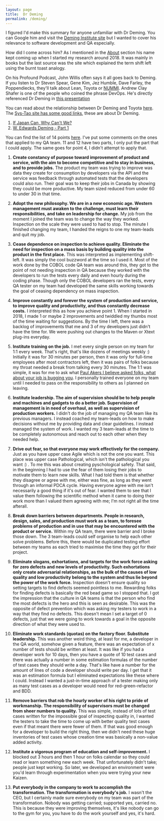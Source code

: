 ```yaml
---
layout: page
title:  Dr Deming
permalink: /deming/
---
```


I figured I'd make this summary for anyone unfamiliar with Dr Deming.
You can Google him and visit the [Deming Institute site](https://deming.org/) but I wanted to cover his relevance to software development and QA especially.

How did I come across him? As I mentioned in the [About](/about) section his name kept coming up when I started my research around 2018.
It was mainly in books but the last source was the site which explained the term shift left using the burnt toast analogy.

On his Profound Podcast, John Willis often says it all goes back to Deming. 
If you listen to Dr Steven Spear, Gene Kim, Jez Humble, Dave Farley, the Poppendiecks, they'll talk about Lean, Toyota or [NUMMI](https://www.thisamericanlife.org/561/nummi-2015). Andrew Clay Shafer is one of the people who coined the phrase DevOps. 
He's directly referenced Dr Deming in [this presentation](https://www.youtube.com/watch?v=C8hma_YSBX0&t=3s)

You can read about the relationship between Dr Deming and Toyota [here](https://deming.org/toyotas-management-history/).
The [Sys-Tao site has some good links](https://sys-tao.org/links/), these are about Dr Deming.
1. [If Japan Can, Why Can't We?](https://www.youtube.com/watch?v=vcG_Pmt_Ny4)
2. [W. Edwards Deming - Part 1](https://www.youtube.com/watch?v=GHvnIm9UEoQ)

You can find the list of 14 points [here](https://deming.org/explore/fourteen-points/). 
I've put some comments on the ones that applied to my QA team.
11 and 12 have two parts, I only put the part that I could apply.
The same goes for point 4, I didn't attempt to apply that.

1. **Create constancy of purpose toward improvement of product and service, with the aim to become competitive and to stay in business, and to provide jobs.** The product my team was trying to improve was data they create for consumption by developers via the API and the service was feedback through automated tests that the developers could also run. Their goal was to keep their jobs in Canada by showing they could be more productive. My team sized reduced from under 60 to under 30 in that time.

2. **Adopt the new philosophy. We are in a new economic age. Western management must awaken to the challenge, must learn their responsibilities, and take on leadership for change.** My job from the moment I joined the team was to change the way they worked. Inspection on the scale they were used to had to stop. The minute I finished changing my team, I handed the reigns to one my team-leads and quit my job.

3. **Cease dependence on inspection to achieve quality. Eliminate the need for inspection on a mass basis by building quality into the product in the first place.** This was interpreted as implementing shift-left. It was simply the cool buzzword at the time so I used it. Most of the work done by the COBOL code QA team was around this, they got to the point of not needing inspection in QA because they worked with the developers to run the tests every daily and even hourly during the coding phase. Though only the COBOL developers ran the tests, every QA tester on my team had developed the same skills working towards the goal of ceasing dependency on mass inspection.

5. **Improve constantly and forever the system of production and service, to improve quality and productivity, and thus constantly decrease costs.** I interpreted this as how you achieve point 1. When I started in 2018, I made 1 or maybe 2 improvements and twiddled my thumbs most of the time waiting for suggestions. By the time I left, there was a backlog of improvements that me and 3 of my developers just didn't have the time for. We were pushing out changes to the Maven or Xtext plug-ins everyday.

6. **Institute training on the job.** I met every single person on my team for 1:1 every week. That's right, that's like dozens of meetings weekly :) Initially it was for 30 minutes per person, then it was only for full-time employees after most contractors left, then it was pairs of folks because my throat needed a break from talking every 30 minutes. The 1:1 was simple, it was for me to ask what [Paul Akers I believe asked folks, what about your job is bugging you](https://paulakers.net/2011/general/fix-what-bugs-you). I personally trained everyone on my team until I needed to pass on the responsibility to others as I planned on leaving.

7. **Institute leadership. The aim of supervision should be to help people and machines and gadgets to do a better job. Supervision of management is in need of overhaul, as well as supervision of production workers.** I didn't do the job of managing my QA team like its previous managers. I instead coached my team-leads on how to make decisions without me by providing data and clear guidelines. I instead managed the system of work. I wanted my 3 team-leads at the time to be completely autonomous and reach out to each other when they needed help.

8. **Drive out fear, so that everyone may work effectively for the company.** Just as you have upper case Agile which is not the one you want. This place was upper case Pathological, which isn't the pathological you want :) . To me this was about creating pyschological safety. That said, in the beginning I had to use the fear of them losing their jobs to motivate them to learn new skills. What I had told them is that whether they disagree or agree with me, either was fine, as long as they went through an informal PDCA cycle. Having everyone agree with me isn't necessarily a good thing if it's out of fear. I wanted them to see that I value them following the scientific method when it came to doing their work more than I valued them agreeing with me; I'm not right all the time afterall.

9. **Break down barriers between departments. People in research, design, sales, and production must work as a team, to foresee problems of production and in use that may be encountered with the product or service.** Within my QA team, there were barrier and I broke those down. The 3 team-leads could self organise to help each other solve problems. Before this, there would be duplicated testing effort between my teams as each tried to maximise the time they got for their project.

10. **Eliminate slogans, exhortations, and targets for the work force asking for zero defects and new levels of productivity. Such exhortations only create adversarial relationships, as the bulk of the causes of low quality and low productivity belong to the system and thus lie beyond the power of the work force.** Inspection doesn't ensure quality so setting targets to find defects seemed pointless to me. Rewarding folks for finding defects is basically the red bead game so I stopped that. I got the impression that the culture in QA teams is that the person who find the most defects is the hero and this is seen as desirable. This was the opposite of defect prevention which was asking my testers to work in a way that they find no defects. This doesn't mean I set a target of 0 defects, just that we were going to work towards a goal in the opposite direction of what they were used to.

11. **Eliminate work standards (quotas) on the factory floor. Substitute leadership.** This was another weird thing, at least for me, a developer in the QA world, somehow given a feature, there was an expectation of x number of tests should be written at least. It was like if you had a developer work for 10 days, then you have a quote of 10 test cases and there was actually a number in some estimation formulas of the number of test cases they should write a day. That's like have a number for the amount of lines of code a developer should write per day. I get that it was an estimation formula but I eliminated expectations like these where I could. Instead I wanted a just-in-time approach of a tester making only as many test cases as a developer would need for red-green-refactor and BDD.

12. **Remove barriers that rob the hourly worker of his right to pride of workmanship. The responsibility of supervisors must be changed from sheer numbers to quality.**
This was simple, instead of lots of test cases written for the impossible goal of inspecting quality in, I wanted the testers to take the time to come up with better quality test cases even if that meant there were fewer of them. If that was good enough for a developer to build the right thing, then we didn't need these huge inventories of test cases whose creation time was basically a non-value added activity.

13. **Institute a vigorous program of education and self-improvement.** I blocked out 3 hours and then 1 hour on folks calendar so they could read or learn something new each week. That unfortunately didn't take; people just kept working. So later, we developed an environment were you'd learn through experimentation when you were trying your new Kaizen.

14. **Put everybody in the company to work to accomplish the transformation. The transformation is everybody's job.**
I wasn't the CEO, but I certainly made sure everybody on my team was part of the transformation. Nobody was getting carried; supported yes, carried no. This is because they were improving themselves, it's like nobody can go to the gym for you, you have to do the work yourself and yes, it's hard.